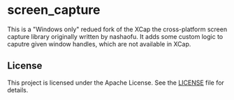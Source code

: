 # screen_capture

This is a "Windows only" redued fork of the XCap the cross-platform screen capture library originally written by nashaofu. It adds some custom logic to caputre given window handles, which are not available in XCap.


## License

This project is licensed under the Apache License. See the [LICENSE](./LICENSE) file for details.
